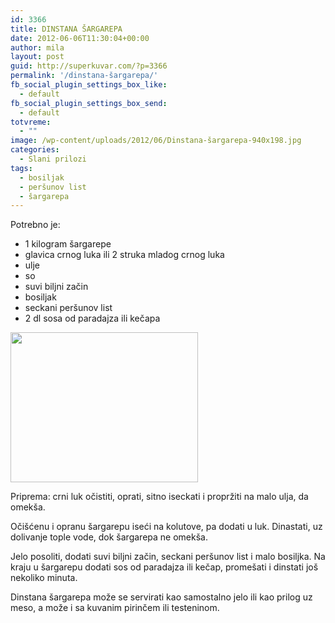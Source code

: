 ```yaml
---
id: 3366
title: DINSTANA ŠARGAREPA
date: 2012-06-06T11:30:04+00:00
author: mila
layout: post
guid: http://superkuvar.com/?p=3366
permalink: '/dinstana-šargarepa/'
fb_social_plugin_settings_box_like:
  - default
fb_social_plugin_settings_box_send:
  - default
totvreme:
  - ""
image: /wp-content/uploads/2012/06/Dinstana-šargarepa-940x198.jpg
categories:
  - Slani prilozi
tags:
  - bosiljak
  - peršunov list
  - šargarepa
---
```

Potrebno je:

  * 1 kilogram šargarepe
  * glavica crnog luka ili 2 struka mladog crnog luka
  * ulje
  * so
  * suvi biljni začin
  * bosiljak
  * seckani peršunov list
  * 2 dl sosa od paradajza ili kečapa

<img class="alignnone size-medium wp-image-3368" title="Dinstana šargarepa" src="/wp-content/uploads/2012/06/Dinstana-šargarepa-e1338885828961-300x240.jpg" alt="" width="300" height="240" /> 

Priprema: crni luk očistiti, oprati, sitno iseckati i propržiti na malo ulja, da omekša.

Očišćenu i opranu šargarepu iseći na kolutove, pa dodati u luk. Dinastati, uz dolivanje tople vode, dok šargarepa ne omekša.

Jelo posoliti, dodati suvi biljni začin, seckani peršunov list i malo bosiljka. Na kraju u šargarepu dodati sos od paradajza ili kečap, promešati i dinstati još nekoliko minuta.

Dinstana šargarepa može se servirati kao samostalno jelo ili kao prilog uz meso, a može i sa kuvanim pirinčem ili testeninom.
